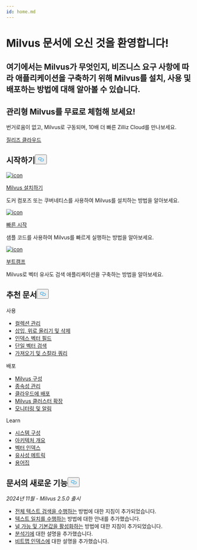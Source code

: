 ```yaml
---
id: home.md
---
```

<div class="doc-h1-wrapper">
<p><h1 class="title">
Milvus 문서에 오신 것을 환영합니다!</h1></p>
<p><h2 class="sub-title">
여기에서는 Milvus가 무엇인지, 비즈니스 요구 사항에 따라 애플리케이션을 구축하기 위해 Milvus를 설치, 사용 및 배포하는 방법에 대해 알아볼 수 있습니다.</h2></p>
</div>
<div class="doc-home-promotion-wrapper">
  <div class="promotion-content">
    <h2 class="promotion-title">관리형 Milvus를 무료로 체험해 보세요!</h2>
    <p class="promotion-desc">번거로움이 없고, Milvus로 구동되며, 10배 더 빠른 Zilliz Cloud를 만나보세요.</p>
  </div>
  <div class="cta-wrapper">
   <a class="cta-global" href="https://cloud.zilliz.com/signup?utm_source=partner&utm_medium=referral&utm_campaign=2025-02-24_doc_home_milvus.io">질리즈 클라우드</a></div>
</div>
<h2 id="Get-Started" class="common-anchor-header">시작하기<button data-href="#Get-Started" class="anchor-icon" translate="no">
      <svg translate="no"
        aria-hidden="true"
        focusable="false"
        height="20"
        version="1.1"
        viewBox="0 0 16 16"
        width="16"
      >
        <path
          fill="#0092E4"
          fill-rule="evenodd"
          d="M4 9h1v1H4c-1.5 0-3-1.69-3-3.5S2.55 3 4 3h4c1.45 0 3 1.69 3 3.5 0 1.41-.91 2.72-2 3.25V8.59c.58-.45 1-1.27 1-2.09C10 5.22 8.98 4 8 4H4c-.98 0-2 1.22-2 2.5S3 9 4 9zm9-3h-1v1h1c1 0 2 1.22 2 2.5S13.98 12 13 12H9c-.98 0-2-1.22-2-2.5 0-.83.42-1.64 1-2.09V6.25c-1.09.53-2 1.84-2 3.25C6 11.31 7.55 13 9 13h4c1.45 0 3-1.69 3-3.5S14.5 6 13 6z"
        ></path>
      </svg>
    </button></h2><div class="card-wrapper">
<div class="start_card_container">
  
   <a href="/docs/ko/install_standalone-docker.md"> <img translate="no" src="/docs/v2.5.x/assets/home_install.svg" alt="icon" />
   </a> <a href="/docs/ko/install_standalone-docker.md"> <p class="link-btn">Milvus 설치하기</p> </a><p>도커 컴포즈 또는 쿠버네티스를 사용하여 Milvus를 설치하는 방법을 알아보세요.</p>
</div>
<div class="start_card_container">
  
   <a href="/docs/ko/quickstart.md"> <img translate="no" src="/docs/v2.5.x/assets/home_quick_start.svg" alt="icon" />
   </a> <a href="/docs/ko/quickstart.md"> <p class="link-btn">빠른 시작</p> </a><p>샘플 코드를 사용하여 Milvus를 빠르게 실행하는 방법을 알아보세요.</p>
</div>
<div class="start_card_container">
  
   <a href="/bootcamp"> <img translate="no" src="/docs/v2.5.x/assets/home_bootcamp.svg" alt="icon" />
   </a> <a href="/bootcamp"> <p class="link-btn">부트캠프</p> </a><p>
  Milvus로 벡터 유사도 검색 애플리케이션을 구축하는 방법을 알아보세요.  </p>
</div>
</div>
<h2 id="Recommended-articles" class="common-anchor-header">추천 문서<button data-href="#Recommended-articles" class="anchor-icon" translate="no">
      <svg translate="no"
        aria-hidden="true"
        focusable="false"
        height="20"
        version="1.1"
        viewBox="0 0 16 16"
        width="16"
      >
        <path
          fill="#0092E4"
          fill-rule="evenodd"
          d="M4 9h1v1H4c-1.5 0-3-1.69-3-3.5S2.55 3 4 3h4c1.45 0 3 1.69 3 3.5 0 1.41-.91 2.72-2 3.25V8.59c.58-.45 1-1.27 1-2.09C10 5.22 8.98 4 8 4H4c-.98 0-2 1.22-2 2.5S3 9 4 9zm9-3h-1v1h1c1 0 2 1.22 2 2.5S13.98 12 13 12H9c-.98 0-2-1.22-2-2.5 0-.83.42-1.64 1-2.09V6.25c-1.09.53-2 1.84-2 3.25C6 11.31 7.55 13 9 13h4c1.45 0 3-1.69 3-3.5S14.5 6 13 6z"
        ></path>
      </svg>
    </button></h2><div class="doc-home-recommend-section">
<div class="recomment-item">
  <p>사용</p>
<ul>
<li><a href="/docs/ko/manage-collections.md">컬렉션 관리</a></li>
<li><a href="/docs/ko/insert-update-delete.md">삽입, 위로 올리기 및 삭제</a></li>
<li><a href="/docs/ko/index-vector-fields.md">인덱스 벡터 필드</a></li>
<li><a href="/docs/ko/single-vector-search.md">단일 벡터 검색</a></li>
<li><a href="/docs/ko/get-and-scalar-query.md">가져오기 및 스칼라 쿼리</a></li>
</ul>
</div>
<div class="recomment-item">
  <p>배포</p>
<ul>
<li><a href="/docs/ko/configure-docker.md">Milvus 구성</a></li>
<li><a href="/docs/ko/deploy_s3.md">종속성 관리</a></li>
<li><a href="/docs/ko/eks.md">클라우드에 배포</a></li>
<li><a href="/docs/ko/scaleout.md">Milvus 클러스터 확장</a></li>
<li><a href="/docs/ko/monitor_overview.md">모니터링 및 알림</a></li>
</ul>
</div>
<div class="recomment-item">
  <p>Learn</p>
<ul>
<li><a href="/docs/ko/system_configuration.md">시스템 구성</a></li>
<li><a href="/docs/ko/architecture_overview.md">아키텍처 개요</a></li>
<li><a href="/docs/ko/index.md">벡터 인덱스</a></li>
<li><a href="/docs/ko/metric.md">유사성 메트릭</a></li>
<li><a href="/docs/ko/glossary.md">용어집</a></li>
</ul>
</div>
</div>
<div class="doc-home-what-is-new">
<h2 id="Whats-new-in-docs" class="common-anchor-header">문서의 새로운 기능<button data-href="#Whats-new-in-docs" class="anchor-icon" translate="no">
      <svg translate="no"
        aria-hidden="true"
        focusable="false"
        height="20"
        version="1.1"
        viewBox="0 0 16 16"
        width="16"
      >
        <path
          fill="#0092E4"
          fill-rule="evenodd"
          d="M4 9h1v1H4c-1.5 0-3-1.69-3-3.5S2.55 3 4 3h4c1.45 0 3 1.69 3 3.5 0 1.41-.91 2.72-2 3.25V8.59c.58-.45 1-1.27 1-2.09C10 5.22 8.98 4 8 4H4c-.98 0-2 1.22-2 2.5S3 9 4 9zm9-3h-1v1h1c1 0 2 1.22 2 2.5S13.98 12 13 12H9c-.98 0-2-1.22-2-2.5 0-.83.42-1.64 1-2.09V6.25c-1.09.53-2 1.84-2 3.25C6 11.31 7.55 13 9 13h4c1.45 0 3-1.69 3-3.5S14.5 6 13 6z"
        ></path>
      </svg>
    </button></h2><p><em>2024년 11월 - Milvus 2.5.0 출시</em></p>
<ul>
<li><a href="/docs/ko/full-text-search.md">전체 텍스트 검색을 수행하는</a> 방법에 대한 지침이 추가되었습니다.</li>
<li><a href="/docs/ko/keyword-match.md">텍스트 일치를 수행하는</a> 방법에 대한 안내를 추가했습니다.</li>
<li><a href="/docs/ko/nullable-and-default.md">널 가능 및 기본값을 활성화하는</a> 방법에 대한 지침이 추가되었습니다.</li>
<li><a href="/docs/ko/analyzer-overview.md">분석기에</a> 대한 설명을 추가했습니다.</li>
<li><a href="/docs/ko/bitmap.md">비트맵 인덱스에</a> 대한 설명을 추가했습니다.</li>
</ul>
</div>
